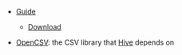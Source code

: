
- [Guide](https://hadoop.apache.org/docs/stable/hadoop-project-dist/hadoop-common/SingleCluster.html)
  - [Download](http://www.apache.org/dyn/closer.cgi/hadoop/common/)

- [OpenCSV](https://opencsv.sourceforge.net/): the CSV library that [Hive](https://github.com/apache/hive/blob/master/serde/src/java/org/apache/hadoop/hive/serde2/OpenCSVSerde.java) depends on

